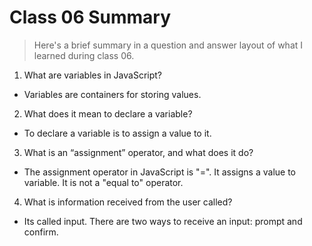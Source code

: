 # Class 06 Summary

> Here's a brief summary in a question and answer layout of what I learned during class 06.

1. What are variables in JavaScript?
* Variables are containers for storing values. 
2. What does it mean to declare a variable?
* To declare a variable is to assign a value to it.
3. What is an “assignment” operator, and what does it do?
* The assignment operator in JavaScript is "=". It assigns a value to variable. It is not a "equal to" operator.
4. What is information received from the user called?
* Its called input. There are two ways to receive an input: prompt and confirm.
